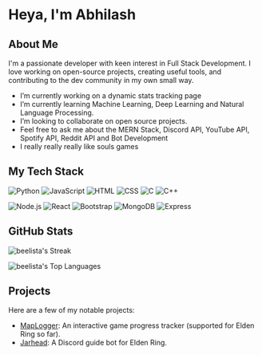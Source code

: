 # Heya, I'm Abhilash

## About Me
I'm a passionate developer with keen interest in Full Stack Development. I love working on open-source projects, creating useful tools, and contributing to the dev community in my own small way.

- I’m currently working on a dynamic stats tracking page 
- I’m currently learning Machine Learning, Deep Learning and Natural Language Processing.
- I’m looking to collaborate on open source projects.
- Feel free to ask me about the MERN Stack, Discord API, YouTube API, Spotify API, Reddit API and Bot Development
- I really really really like souls games 

## My Tech Stack
![Python](https://img.shields.io/badge/-Python-333?style=flat&logo=python)
![JavaScript](https://img.shields.io/badge/-JavaScript-333?style=flat&logo=javascript)
![HTML](https://img.shields.io/badge/-HTML-333?style=flat&logo=html5)
![CSS](https://img.shields.io/badge/-CSS-333?style=flat&logo=css3)
![C](https://img.shields.io/badge/-C-00599C?style=flat&logo=c&logoColor=white)
![C++](https://img.shields.io/badge/-C++-00599C?style=flat&logo=c%2B%2B&logoColor=white)

![Node.js](https://img.shields.io/badge/-Node.js-333?style=flat&logo=node.js)
![React](https://img.shields.io/badge/-React-333?style=flat&logo=react)
![Bootstrap](https://img.shields.io/badge/-Bootstrap-563D7C?style=flat&logo=bootstrap&logoColor=white)
![MongoDB](https://img.shields.io/badge/-MongoDB-47A248?style=flat&logo=mongodb&logoColor=white)
![Express](https://img.shields.io/badge/-Express-000000?style=flat&logo=express&logoColor=white)

## GitHub Stats
![beelista's Streak](https://github-readme-streak-stats.herokuapp.com/?user=beelista&theme=radical&hide_border=true)

![beelista's Top Languages](https://github-readme-stats.vercel.app/api/top-langs/?username=beelista&theme=radical&show_icons=true&hide_border=true&layout=compact)

## Projects
Here are a few of my notable projects:

- [MapLogger](https://github.com/beelista/maplogger): An interactive game progress tracker (supported for Elden Ring so far).
- [Jarhead](https://github.com/beelista/jarhead): A Discord guide bot for Elden Ring.

